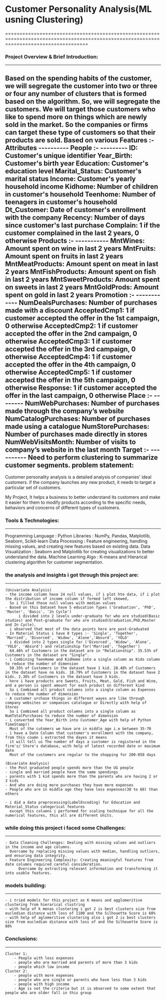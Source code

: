 # Customer Personality Analysis(ML usning Clustering)
=========================================================================================================================================

### Project Overview & Brief Introduction:
------------------------------------------
Based on the spending habits of the customer, we will segregate the customer into two or three or four any number of clusters 
that is formed based on the algorithm. So, we will segregate the customers.
We will target those customers who like to spend more on things which are newly sold in the market. 
So the companies or firms can target these type of customers so that their products are sold. 
Based on various Features :- 
	Attributes
	----------
		People :-
		---------
			ID: Customer's unique identifier
			Year_Birth: Customer's birth year
			Education: Customer's education level
			Marital_Status: Customer's marital status
			Income: Customer's yearly household income
			Kidhome: Number of children in customer's household
			Teenhome: Number of teenagers in customer's household
			Dt_Customer: Date of customer's enrollment with the company
			Recency: Number of days since customer's last purchase
			Complain: 1 if the customer complained in the last 2 years, 0 otherwise
		Products :-
		-----------
			MntWines: Amount spent on wine in last 2 years
			MntFruits: Amount spent on fruits in last 2 years
			MntMeatProducts: Amount spent on meat in last 2 years
			MntFishProducts: Amount spent on fish in last 2 years
			MntSweetProducts: Amount spent on sweets in last 2 years
			MntGoldProds: Amount spent on gold in last 2 years
		Promotion :-
		------------
			NumDealsPurchases: Number of purchases made with a discount
			AcceptedCmp1: 1 if customer accepted the offer in the 1st campaign, 0 otherwise
			AcceptedCmp2: 1 if customer accepted the offer in the 2nd campaign, 0 otherwise
			AcceptedCmp3: 1 if customer accepted the offer in the 3rd campaign, 0 otherwise
			AcceptedCmp4: 1 if customer accepted the offer in the 4th campaign, 0 otherwise
			AcceptedCmp5: 1 if customer accepted the offer in the 5th campaign, 0 otherwise
			Response: 1 if customer accepted the offer in the last campaign, 0 otherwise
		Place :-
		--------
			NumWebPurchases: Number of purchases made through the company’s website
			NumCatalogPurchases: Number of purchases made using a catalogue
			NumStorePurchases: Number of purchases made directly in stores
			NumWebVisitsMonth: Number of visits to company’s website in the last month
		Target :-
		----------
			Need to perform clustering to summarize customer segments.
problem statement:
------------------
Customer personality analysis is a detailed analysis of companies' ideal customers.
if the company launches any new product, it needs to target a particular set of customers. 

My Project, It helps a business to better understand its customers and make it easier for them to 
modify products according to the specific needs, behaviors and concerns of different types of customers.

### Tools & Technologies:
---------------------------
Programming Language   : Python
Libraries              : NumPy, Pandas, Matplotlib, Seaborn, Scikit-learn
Data Processing        : Feature engineering, handling missing values, and creating new features based on existing data.
Data Visualization     : Seaborn and Matplotlib for creating visualizations to better understand the data.
Machine Learning  Algo : K-means and Hierarical clustering algorithm for customer segmentation.

### the analysis and insights i got through this project are:
------------------------------------------------------------
	(Univariate Analysis)
	- the income column have 24 null values, if i plot hte data, if i plot the distribution of income column if formed left skewed, 
	  So i filled those null values with median values  
	- Based on this Dataset have 5 education Types ('Graduation', 'PhD', 'Master', 'Basic', '2n Cycle')
          i divided into 2 levels under-graduate for who are studied(Basic studies) and Post-graduate for who are studied(Graduation,PhD,Master and 2n Cycle),
	  i observed that most of the data points here are post-Graduated
	- In Material Status i have 8 types :- 'Single', 'Together', 'Married', 'Divorced', 'Widow', 'Alone','Absurd', 'YOLO'
	  i divided into 2 types single for ('Divorced', 'Widow', 'Alone', 'YOLO', 'Absurd') and relationship for('Married', 'Together')
	  64.46% of Customers in the dataset are in "Relationship". 35.53% of Customers in the dataset are "Single".
	- i Combining TeenHome and KidHome into a single column as Kids column to reduce the number of dimension
	  50.35% of Customers in the dataset have 1 kid. 28.48% of Customers in the dataset have no kids. 18.79% of Customers in the dataset have 2 kids. 2.36% of Customers in the dataset have 3 kids.
	- here i have products are Sweets, Fruits, Meat, Gold, Fish and Wine, and a person is spent amount for each product on different kind 
	  So i Combined all product columns into a single column as Expenses to reduce the number of dimension
	- A customer urchase things in different wayes are like through company websites or companies catalogue or Directly with help of Stores
	  So i Combined all product columns into a single column as NumTotalPurchases to reduce the number of dimension   
	- i converted the Year_Birth into Customer_Age with help of Python TimeStamp()
	  Most of the cutomers we have are in middle age i.e between 35-70
	- i have a Date Column that customer's enrollment with the company, from this coumn i extracted the dayes it means 
	  it will tell us The number of days a customer is registered in the firm's/ Store's database, with help of latest recorded date or maximum date
	  Most of the customers are regular to the shopping for 200-850 days

	(Bivariate Analysis)
	- the Post graduated people spends more than the UG people
	- single and married people have the same spendings
	- parents with 1 kid spends more than the parents who are having 2 or 3 kids
	- And who are doing more purchases they have more expenses
	- People who are in middle age they have less expenses(30 to 60) than others
	
	- i did a data preprocessing(LabelEncoding) for Education and Material_Status categorical features 
	  except this columns i performed for scaling technique for all the numerical features, this all are different Units.

### while doing this project i faced some Challenges:
----------------------------------------------------
	- Data Cleaning Challenges: Dealing with missing values and outliers in the income and age columns. 
	  Overcame by replacing missing values with median, handling outliers, and ensuring data integrity.
	- Feature Engineering Complexity: Creating meaningful features from date columns required careful consideration. 
          Overcame by extracting relevant information and transforming it into usable features.

### models building:
-------------------
	- i tried models for this project as K means and agglomeritive clustering from hierarical clustring 
	- with help of k menas clustering i got 2 is best clusters size from eucledian distance with loss of 1100 and the Silhouette Score is 60%
	- with help of aglomeritive clustering also i got 2 is best clusters size from eucledian distance with loss of and the Silhouette Score is 80%

### Conclusions:
------------------
	Cluster 1:
		- People with less expenses
		- people who are married and parents of more than 3 kids
		- people which low income
	Cluster 2:
		- people with more expenses
		- people who are single or parents who have less than 3 kids
		- people with high income
		- Age is not the criteria but it is observed to some extent that people who are older fall in this group
